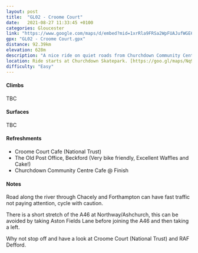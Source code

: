 ```yaml
---
layout: post
title:  "GL02 - Croome Court"
date:   2021-08-27 11:33:45 +0100
categories: Gloucester
link: "https://www.google.com/maps/d/embed?mid=1xrRla9FRSa2WpFUAJufWGE6Zxnk6_6Ef"
gpx: "GL02 - Croome Court.gpx"
distance: 92.39km 
elevation: 628m
description: "A nice ride on quiet roads from Churchdown Community Centre to Croome Court."
location: Ride starts at Churchdown Skatepark. [https://goo.gl/maps/Nq9SiyRjfa4nUGAs9](https://goo.gl/maps/Nq9SiyRjfa4nUGAs9). Free Parking Available
difficulty: "Easy"
---
```



#### Climbs

TBC

#### Surfaces

TBC

#### Refreshments

- Croome Court Cafe (National Trust)
- The Old Post Office, Beckford (Very bike friendly, Excellent Waffles and Cake!)
- Churchdown Community Centre Cafe @ Finish

#### Notes

Road along the river through Chacely and Forthampton can have fast traffic not paying attention, cycle with caution.

There is a short stretch of the A46 at Northway/Ashchurch, this can be avoided by taking Aston Fields Lane before joining the A46 and then taking a left. 

Why not stop off and have a look at Croome Court (National Trust) and RAF Defford.